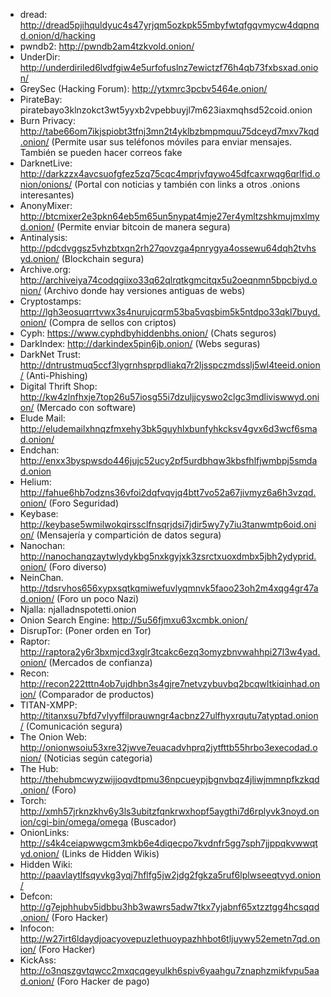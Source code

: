 - dread: http://dread5pjihquldyuc4s47yrjqm5ozkpk55mbyfwtqfgqvmycw4dqpnqd.onion/d/hacking
- pwndb2: http://pwndb2am4tzkvold.onion/
- UnderDir: http://underdiriled6lvdfgiw4e5urfofuslnz7ewictzf76h4qb73fxbsxad.onion/
- GreySec (Hacking Forum): http://ytxmrc3pcbv5464e.onion/
- PirateBay: piratebayo3klnzokct3wt5yyxb2vpebbuyjl7m623iaxmqhsd52coid.onion
- Burn Privacy: http://tabe66om7ikjspiobt3tfnj3mn2t4yklbzbmpmquu75dceyd7mxv7kqd.onion/ (Permite usar sus teléfonos móviles para enviar mensajes. También se pueden hacer correos fake
- DarknetLive: http://darkzzx4avcsuofgfez5zq75cqc4mprjvfqywo45dfcaxrwqg6qrlfid.onion/onions/ (Portal con noticias y también con links a otros .onions interesantes)
- AnonyMixer: http://btcmixer2e3pkn64eb5m65un5nypat4mje27er4ymltzshkmujmxlmyd.onion/ (Permite enviar bitcoin de manera segura)
- Antinalysis: http://pdcdvggsz5vhzbtxqn2rh27qovzga4pnrygya4ossewu64dqh2tvhsyd.onion/ (Blockchain segura)
- Archive.org: http://archiveiya74codqgiixo33q62qlrqtkgmcitqx5u2oeqnmn5bpcbiyd.onion/ (Archivo donde hay versiones antiguas de webs)
- Cryptostamps: http://lgh3eosuqrrtvwx3s4nurujcqrm53ba5vqsbim5k5ntdpo33qkl7buyd.onion/ (Compra de sellos con criptos)
- Cyph: https://www.cyphdbyhiddenbhs.onion/ (Chats seguros)
- DarkIndex: http://darkindex5pin6jb.onion/ (Webs seguras)
- DarkNet Trust: http://dntrustmuq5ccf3lygrnhsprpdliakq7r2ljsspczmdsslj5wl4teeid.onion/ (Anti-Phishing)
- Digital Thrift Shop: http://kw4zlnfhxje7top26u57iosg55i7dzuljjcyswo2clgc3mdliviswwyd.onion/ (Mercado con software)
- Elude Mail: http://eludemailxhnqzfmxehy3bk5guyhlxbunfyhkcksv4gvx6d3wcf6smad.onion/
- Endchan: http://enxx3byspwsdo446jujc52ucy2pf5urdbhqw3kbsfhlfjwmbpj5smdad.onion
- Helium: http://fahue6hb7odzns36vfoi2dqfvqvjq4btt7vo52a67jivmyz6a6h3vzqd.onion/ (Foro Seguridad)
- Keybase: http://keybase5wmilwokqirssclfnsqrjdsi7jdir5wy7y7iu3tanwmtp6oid.onion/ (Mensajería y compartición de datos segura)
- Nanochan: http://nanochanqzaytwlydykbg5nxkgyjxk3zsrctxuoxdmbx5jbh2ydyprid.onion/ (Foro diverso)
- NeinChan. http://tdsrvhos656xypxsqtkqmiwefuvlyqmnvk5faoo23oh2m4xqg4gr47ad.onion/ (Foro un poco Nazi)
- Njalla: njalladnspotetti.onion
- Onion Search Engine: http://5u56fjmxu63xcmbk.onion/
- DisrupTor: (Poner orden en Tor)
- Raptor: http://raptora2y6r3bxmjcd3xglr3tcakc6ezq3omyzbnvwahhpi27l3w4yad.onion/ (Mercados de confianza)
- Recon: http://recon222tttn4ob7ujdhbn3s4gjre7netvzybuvbq2bcqwltkiqinhad.onion/ (Comparador de productos)
- TITAN-XMPP: http://titanxsu7bfd7vlyyffilprauwngr4acbnz27ulfhyxrqutu7atyptad.onion/ (Comunicación segura)
- The Onion Web: http://onionwsoiu53xre32jwve7euacadvhprq2jytfttb55hrbo3execodad.onion/ (Noticias según categoria)
- The Hub: http://thehubmcwyzwijjoqvdtpmu36npcueypjbgnvbqz4jliwjmmnpfkzkqd.onion/ (Foro)
- Torch: http://xmh57jrknzkhv6y3ls3ubitzfqnkrwxhopf5aygthi7d6rplyvk3noyd.onion/cgi-bin/omega/omega (Buscador)
- OnionLinks: http://s4k4ceiapwwgcm3mkb6e4diqecpo7kvdnfr5gg7sph7jjppqkvwwqtyd.onion/ (Links de Hidden Wikis)
- Hidden Wiki: http://paavlaytlfsqyvkg3yqj7hflfg5jw2jdg2fgkza5ruf6lplwseeqtvyd.onion/ 
- Defcon: http://g7ejphhubv5idbbu3hb3wawrs5adw7tkx7yjabnf65xtzztgg4hcsqqd.onion/ (Foro Hacker)
- Infocon: http://w27irt6ldaydjoacyovepuzlethuoypazhhbot6tljuywy52emetn7qd.onion/ (Foro Hacker)
- KickAss: http://o3nqszgvtqwcc2mxqcqgeyulkh6spiv6yaahgu7znaphzmikfvpu5aad.onion/ (Foro Hacker de pago)
